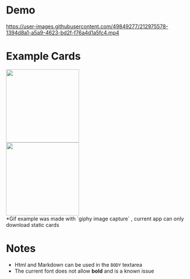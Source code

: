# Demo

https://user-images.githubusercontent.com/49849277/212975578-1394d8a1-a5a9-4623-bd2f-f76a4d1a5fc4.mp4

# Example Cards

<div style="width:200px"> 
  <img style="width:200px" src="https://user-images.githubusercontent.com/49849277/212975667-747f1d03-2eee-49af-80ea-90d8ea858ac6.png"/>
  <img style="width:200px" src="https://user-images.githubusercontent.com/49849277/212975676-21b36059-ba26-4b5b-9598-3c1726d0380e.gif"/>  
</div>
*Gif example was made with `giphy image capture` , current app can only download static cards

# Notes

* Html and Markdown can be used in the `BODY` textarea
* The current font does not allow **bold** and is a known issue
